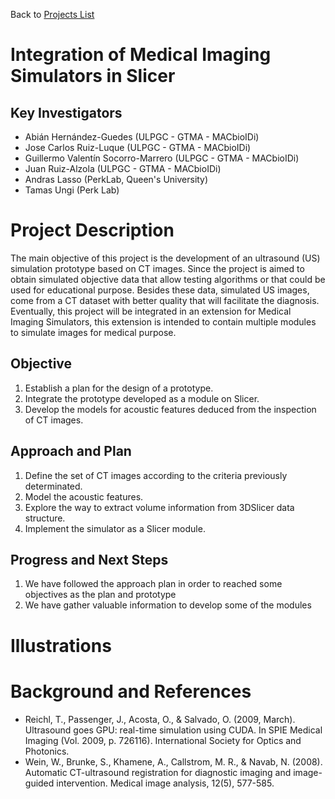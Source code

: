 Back to [Projects List](../../README.md#ProjectsList)

# Integration of Medical Imaging Simulators in Slicer

## Key Investigators

- Abián Hernández-Guedes (ULPGC - GTMA - MACbioIDi)
- Jose Carlos Ruiz-Luque (ULPGC - GTMA - MACbioIDi)
- Guillermo Valentín Socorro-Marrero (ULPGC - GTMA - MACbioIDi)
- Juan Ruiz-Alzola (ULPGC - GTMA - MACbioIDi)
- Andras Lasso (PerkLab, Queen's University)
- Tamas Ungi (Perk Lab)

# Project Description

The main objective of this project is the development of an ultrasound (US) simulation prototype based on CT images.
Since the project is aimed to obtain simulated objective data that allow testing algorithms or that could be used for educational purpose. Besides these data, simulated US images, come from a CT dataset with better quality that will facilitate the diagnosis. Eventually, this project will be integrated in an extension for Medical Imaging Simulators, this extension is intended to contain multiple modules to simulate images for medical purpose.

## Objective

1. Establish a plan for the design of a prototype.
1. Integrate the prototype developed as a module on Slicer.
1. Develop the models for acoustic features deduced from the inspection of CT images.

## Approach and Plan

1. Define the set of CT images according to the criteria previously determinated.
1. Model the acoustic features.
1. Explore the way to extract volume information from 3DSlicer data structure.
1. Implement the simulator as a Slicer module.

## Progress and Next Steps

1. We have followed the approach plan in order to reached some objectives as the plan and prototype 
1. We have gather valuable information to develop some of the modules
<!--Describe progress and next steps in a few bullet points as you are making progress.-->

# Illustrations

<!--Add pictures and links to videos that demonstrate what has been accomplished.-->

# Background and References
- Reichl, T., Passenger, J., Acosta, O., & Salvado, O. (2009, March). Ultrasound goes GPU: real-time simulation using CUDA. In SPIE Medical Imaging (Vol. 2009, p. 726116). International Society for Optics and Photonics.
- Wein, W., Brunke, S., Khamene, A., Callstrom, M. R., & Navab, N. (2008). Automatic CT-ultrasound registration for diagnostic imaging and image-guided intervention. Medical image analysis, 12(5), 577-585.

<!--Use this space for information that may help people better understand your project, like links to papers, source code, or data.-->

<!-- - Source code: https://github.com/YourUser/YourRepository
- Documentation: https://link.to.docs
- Test data: https://link.to.test.data -->
